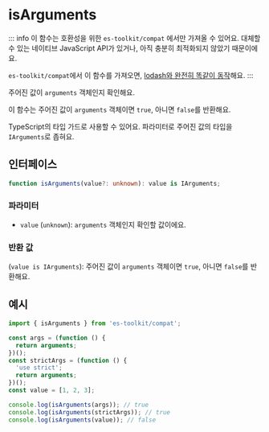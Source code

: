 # isArguments

::: info
이 함수는 호환성을 위한 `es-toolkit/compat` 에서만 가져올 수 있어요. 대체할 수 있는 네이티브 JavaScript API가 있거나, 아직 충분히 최적화되지 않았기 때문이에요.

`es-toolkit/compat`에서 이 함수를 가져오면, [lodash와 완전히 똑같이 동작](../../../compatibility.md)해요.
:::

주어진 값이 `arguments` 객체인지 확인해요.

이 함수는 주어진 값이 `arguments` 객체이면 `true`, 아니면 `false`를 반환해요.

TypeScript의 타입 가드로 사용할 수 있어요. 파라미터로 주어진 값의 타입을 `IArguments`로 좁혀요.

## 인터페이스

```typescript
function isArguments(value?: unknown): value is IArguments;
```

### 파라미터

- `value` (`unknown`): `arguments` 객체인지 확인할 값이에요.

### 반환 값

(`value is IArguments`): 주어진 값이 `arguments` 객체이면 `true`, 아니면 `false`를 반환해요.

## 예시

```typescript
import { isArguments } from 'es-toolkit/compat';

const args = (function () {
  return arguments;
})();
const strictArgs = (function () {
  'use strict';
  return arguments;
})();
const value = [1, 2, 3];

console.log(isArguments(args)); // true
console.log(isArguments(strictArgs)); // true
console.log(isArguments(value)); // false
```
